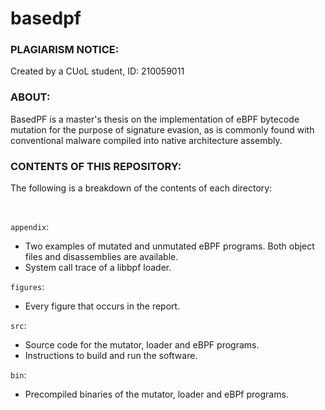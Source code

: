 # basedpf

### PLAGIARISM NOTICE: 

Created by a CUoL student, ID: 210059011


### ABOUT:

BasedPF is a master's thesis on the implementation of eBPF bytecode mutation for the purpose of signature evasion, as is commonly found with conventional malware compiled into native architecture assembly.


### CONTENTS OF THIS REPOSITORY:

The following is a breakdown of the contents of each directory:

<br>

`appendix`:

 - Two examples of mutated and unmutated eBPF programs. Both object files and disassemblies are available.
 - System call trace of a libbpf loader.


`figures`:

 - Every figure that occurs in the report.


`src`:

 - Source code for the mutator, loader and eBPF programs.
 - Instructions to build and run the software.


`bin`:

 - Precompiled binaries of the mutator, loader and eBPf programs.
